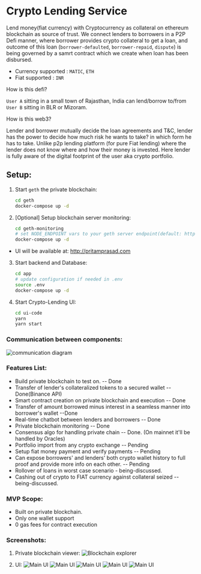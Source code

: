 # Crypto Lending Service

Lend money(fiat currency) with Cryptocurrency as collateral on ethereum blockchain as source of trust.
We connect lenders to borrowers in a P2P Defi manner, where borrower provides crypto collateral to get a loan, and outcome of this loan (`borrower-defaulted`, `borrower-repaid`, `dispute`) is being governed by a samrt contract which we create when loan has been disbursed.

- Currency supported : `MATIC`, `ETH`
- Fiat supported : `INR`

How is this defi?

`User A` sitting in a small town of Rajasthan, India can lend/borrow to/from `User B` sitting in BLR or Mizoram.

How is this web3?

Lender and borrower mutually decide the loan agreements and T&C, lender has the power to decide how much risk he wants to take? in which form he has to take. Unlike p2p lending platform (for pure Fiat lending) where the lender does not know where and how their money is invested. Here lender is fully aware of the digital footprint of the user aka crypto portfolio.

## Setup:
1. Start `geth` the private blockchain:
    ```sh
    cd geth
    docker-compose up -d
    ```
2. [Optional] Setup blockchain server monitoring:
    ```sh
    cd geth-monitoring
    # set NODE_ENDPOINT vars to your geth server endpoint(default: http://localhost:8545)
    docker-compose up -d
    ```
- UI will be available at: http://pritamprasad.com

3. Start backend and Database:
    ```sh
    cd app
    # update configuration if needed in .env
    source .env
    docker-compose up -d
    ```

4. Start Crypto-Lending UI:
    ```sh
    cd ui-code 
    yarn
    yarn start
    ```

### Communication between components:
![communication diagram](./static/crypto-lending-comm.png)


### Features List:
- Build private blockchain to test on. -- Done
- Transfer of lender's collateralized tokens to a secured wallet -- Done(Binance API)
- Smart contract creation on private blockchain and execution -- Done
- Transfer of amount borrowed minus interest in a seamless manner into borrower's wallet --Done
- Real-time chatbot between lenders and borrowers -- Done
- Private blockchain monitoring -- Done
- Consensus algo for handling private chain -- Done. (On mainnet it'll be handled by Oracles)
- Portfolio import from any crypto exchange -- Pending
- Setup fiat money payment and verify payments -- Pending
- Can expose borrowers' and lenders' both crypto wallet history to full proof and provide more info on each other. -- Pending
- Rollover of loans in worst case scenario - being-discussed.
- Cashing out of crypto to FIAT currency against collateral seized -- being-discussed.

### MVP Scope:
- Built on private blockchain.
- Only one wallet support
- 0 gas fees for contract execution


### Screenshots:
1. Private blockchain viewer:
![Blockchain explorer](./static/blockchain-explorer.png)

2. UI:
![Main UI](./static/crypto-lending-ui5.png)
![Main UI](./static/crypto-lending-ui4.png)
![Main UI](./static/crypto-lending-ui3.png)
![Main UI](./static/crypto-lending-ui2.png)
![Main UI](./static/crypto-lending-ui1.png)



